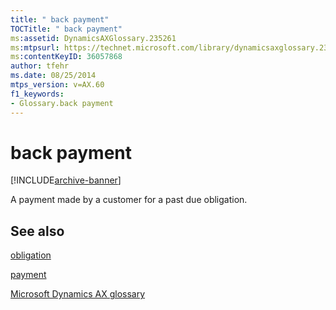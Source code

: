 ```yaml
---
title: " back payment"
TOCTitle: " back payment"
ms:assetid: DynamicsAXGlossary.235261
ms:mtpsurl: https://technet.microsoft.com/library/dynamicsaxglossary.235261(v=AX.60)
ms:contentKeyID: 36057868
author: tfehr
ms.date: 08/25/2014
mtps_version: v=AX.60
f1_keywords:
- Glossary.back payment
---
```


# back payment


[!INCLUDE[archive-banner](includes/archive-banner.md)]

A payment made by a customer for a past due obligation.

## See also

[obligation](obligation.md)

[payment](payment.md)

[Microsoft Dynamics AX glossary](glossary/microsoft-dynamics-ax-glossary.md)

  


